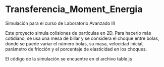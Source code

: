 # Transferencia_Moment_Energia

Simulación para el curso de Laboratorio Avanzado III

Este proyecto simula colisiones de partículas en 2D. Para hacerlo más cotidiano, se usa una mesa de billar y se considera el choque entre bolas, donde se puede variar el número bolas, su masa, velocidad inicial, parámetro de fricción y el porcentaje de elasticidad en los choques.

El código de la simulación se encuentre en el archivo table.js

